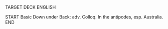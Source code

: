 TARGET DECK
ENGLISH

START
Basic
Down under
Back: adv. Colloq. In the antipodes, esp. Australia.
END
